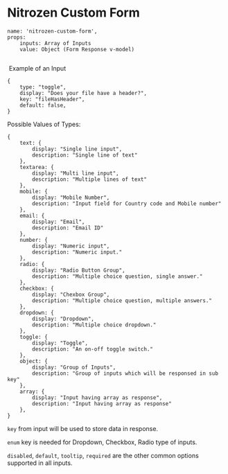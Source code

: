 # Nitrozen Custom Form

```
name: 'nitrozen-custom-form',
props:
    inputs: Array of Inputs
    value: Object (Form Response v-model)
​
```
​
Example of an Input

```
{
    type: "toggle",
    display: "Does your file have a header?",
    key: "fileHasHeader",
    default: false,
}
```


Possible Values of Types:

```
{
    text: {
        display: "Single line input",
        description: "Single line of text"
    },
    textarea: {
        display: "Multi line input",
        description: "Multiple lines of text"
    },
    mobile: {
        display: "Mobile Number",
        description: "Input field for Country code and Mobile number"
    },
    email: {
        display: "Email",
        description: "Email ID"
    },
    number: {
        display: "Numeric input",
        description: "Numeric input."
    },
    radio: {
        display: "Radio Button Group",
        description: "Multiple choice question, single answer."
    },
    checkbox: {
        display: "Chexbox Group",
        description: "Multiple choice question, multiple answers."
    },
    dropdown: {
        display: "Dropdown",
        description: "Multiple choice dropdown."
    },
    toggle: {
        display: "Toggle",
        description: "An on-off toggle switch."
    },
    object: {
        display: "Group of Inputs",
        description: "Group of inputs which will be responsed in sub key"
    },
    array: {
        display: "Input having array as response",
        description: "Input having array as response"
    },
}
```


`key` from input will be used to store data in response.

`enum` key is needed for Dropdown, Checkbox, Radio type of inputs.

`disabled`, `default`, `tooltip`, `required` are the other common options supported in all inputs.